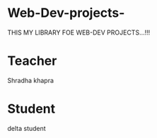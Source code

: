 # Web-Dev-projects-

THIS MY LIBRARY FOE WEB-DEV PROJECTS...!!!

# Teacher
Shradha khapra

# Student
delta student